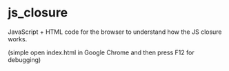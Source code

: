 # js_closure

JavaScript + HTML code for the browser to understand how the JS closure works.

(simple open index.html in Google Chrome and then press F12 for debugging)

